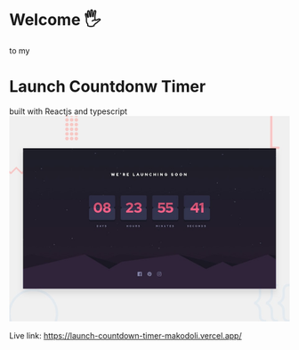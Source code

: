 # Welcome 🖐

to my 

# Launch Countdonw Timer 

built with Reactjs and typescript
![preview](/desktop-preview.jpg)

Live link: https://launch-countdown-timer-makodoli.vercel.app/

